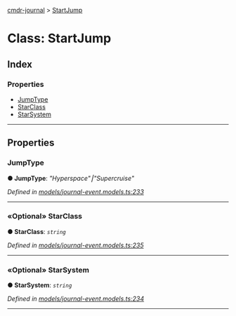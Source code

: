 [cmdr-journal](../README.md) > [StartJump](../classes/startjump.md)



# Class: StartJump

## Index

### Properties

* [JumpType](startjump.md#jumptype)
* [StarClass](startjump.md#starclass)
* [StarSystem](startjump.md#starsystem)



---
## Properties
<a id="jumptype"></a>

###  JumpType

**●  JumpType**:  *"Hyperspace"⎮"Supercruise"* 

*Defined in [models/journal-event.models.ts:233](https://github.com/chrisbruford/cmdr-journal/blob/1e4d048/src/models/journal-event.models.ts#L233)*





___

<a id="starclass"></a>

### «Optional» StarClass

**●  StarClass**:  *`string`* 

*Defined in [models/journal-event.models.ts:235](https://github.com/chrisbruford/cmdr-journal/blob/1e4d048/src/models/journal-event.models.ts#L235)*





___

<a id="starsystem"></a>

### «Optional» StarSystem

**●  StarSystem**:  *`string`* 

*Defined in [models/journal-event.models.ts:234](https://github.com/chrisbruford/cmdr-journal/blob/1e4d048/src/models/journal-event.models.ts#L234)*





___



